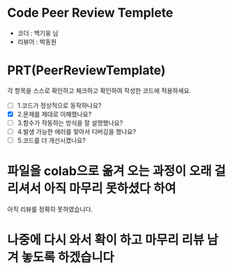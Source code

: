 
# Code Peer Review Templete
- 코더 :  백기웅 님
- 리뷰어 :  박동원


# PRT(PeerReviewTemplate)
각 항목을 스스로 확인하고 체크하고 확인하여 작성한 코드에 적용하세요.
- [ ] 1.코드가 정상적으로 동작하나요?
- [x] 2.문제를 제대로 이해했나요?
- [ ] 3.함수가 작동하는 방식을 잘 설명했나요?
- [ ] 4.발생 가능한 에러를 찾아서 디버깅을 했나요?
- [ ] 5.코드를 더 개선시켰나요?

# 파일을 colab으로 옮겨 오는 과정이 오래 걸리셔서 아직 마무리 못하셨다 하여
아직 리뷰를 정확히 못하였습니다.
# 나중에 다시 와서 확이 하고 마무리 리뷰 남겨 놓도록 하겠습니다
# 
```

